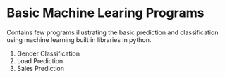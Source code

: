# Basic Machine Learing Programs

Contains few programs illustrating the basic prediction and classification using machine learning built in libraries in python.

1. Gender Classification
2. Load Prediction
3. Sales Prediction